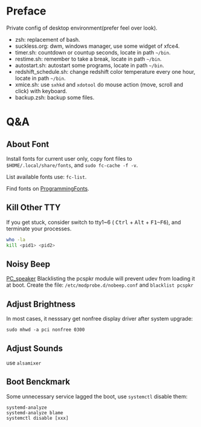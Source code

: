 # Preface

Private config of desktop environment(prefer feel over look).

- zsh: replacement of bash.
- suckless.org: dwm, windows manager, use some widget of xfce4.
- timer.sh: countdown or countup seconds, locate in path `~/bin`.
- restime.sh: remember to take a break, locate in path `~/bin`.
- autostart.sh: autostart some programs, locate in path `~/bin`.
- redshift\_schedule.sh: change redshift color temperature every one hour, locate in path `~/bin`.
- xmice.sh: use `sxhkd` and `xdotool` do mouse action (move, scroll and click) with keyboard.
- backup.zsh: backup some files.

# Q&A

## About Font

Install fonts for current user only, copy font files to `$HOME/.local/share/fonts`, and `sudo fc-cache -f -v`.

List available fonts use: `fc-list`.

Find fonts on [ProgrammingFonts](https://www.programmingfonts.org/).

## Kill Other TTY

If you get stuck, consider switch to tty1~6 ( <kbd>Ctrl</kbd> + <kbd>Alt</kbd> + <kbd>F1~F6</kbd>), and terminate your processes.

```sh
who -la
kill <pid1> <pid2>
```

## Noisy Beep

[PC\_speaker](https://wiki.archlinux.org/title/PC_speaker#Globally)
Blacklisting the pcspkr module will prevent udev from loading it at boot. Create the file:
`/etc/modprobe.d/nobeep.conf` and `blacklist pcspkr`

## Adjust Brightness

In most cases, it nesssary get nonfree display driver after system upgrade:

```
sudo mhwd -a pci nonfree 0300
```

## Adjust Sounds

use `alsamixer`

## Boot Benckmark

Some unnecessary service lagged the boot, use `systemctl` disable them:

```
systemd-analyze
systemd-analyze blame
systemctl disable [xxx]
```

